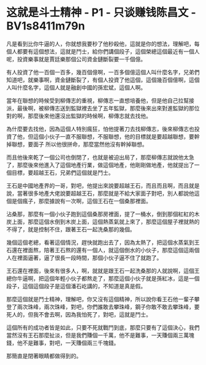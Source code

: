 # 这就是斗士精神 - P1 - 只谈赚钱陈昌文 - BV1s8411m79n

凡是看到比你牛逼的人，你就想我要秒了他秒殺他，這就是你的想法，理解吧，每個人都要有這個想法，這就是鬥士，給你們講個段子，這個榮總這個最近有一個人呢，投資樂事就是賈廷樂那個公司資金鏈斷裂要一千個億。

有人投資了他一百個一百多，幾百個億啊，一百多個億這個人叫什麼名字，兄弟們知道吧，就樂事啊，資金鏈斷裂了，有個人投資了他這個，這個幾百個億啊，這個人叫什麼名字，這個人就是融創中國的孫宏斌，這個人啊。

當年在聯想的時候受到柳傳志的重視，柳傳志一直想培養他，但是他自己拉幫接派，最後啊，被柳傳志送到監獄裡去坐了五年監獄，那麼後來出來對進監獄的那位對的啊，那麼後來他還沒出監獄的時候啊，柳傳志就去找他。

為什麼要去找他，因為這個人特別瘋狂，怕他提著刀去找柳傳志，後來柳傳志也投資了他，但這個小伙子一直不服聯想，不服聯想，他的目標就是要超越聯想，要幹掉聯想，要面子 所以他很拼命，那麼當然他沒有幹掉聯想。

而且他後來乾了一個公司也倒閉了，也就是被迫出局了，那麼柳傳志就說他太急了，那麼後來他進入了這個地產行業，做這個地產，他剛剛做地產，他就提出了一個目標，要超越王石，兄弟們這個就是鬥士。

王石是中國地產界的一哥，對吧，他提出來說要超越王石，而且而且啊，而且就是說，當著很多地產大佬說要超越王石，那麼就是不給大家面子對吧，別人都說他這個是個瘋子，那麼據說有一次啊，這個王石在一個桑那裡面。

沾桑那，那麼有一個小伙子跑到這個桑那房裡面，提了一桶水，倒到那個紅紅的木炭上面，那麼這個水倒到木炭上面，這個熱蒸氣就上來了，那麼這個屋子裡就熱的不得了，就是控制不住，跟著王石一起洗桑那的幾個。

幾個這個老總，看著這個情況，趕快就跑出去了，因為太熱了，把這個水蒸氣到王石還在裡面熬，陪著王石熬的還有一個人，就這個倒水的小伙子，那麼這個這兩個人在裡面逼著，逼了很長一段時間，那個小伙子逼不住了就跑了。

王石還在裡面，後來有很多人，啊，就就是跟王石一起洗桑那的人就說啊，這個王總你牛逼啊，把這個年輕小伙子都熬走了，那麼這個小伙子就是孫紅冰，這是一個段子，這個這個段子是這個潘石屹講的，不知道是真是假。

那麼這個就是鬥士精神，理解吧，你又沒有這個精神，所以說你看王石他一輩子攀登了兩次珠峰，兩次珠峰，對吧，你們誰敢去攀珠峰，鋼子你敢不敢去攀珠峰，要死人的，但我不會去啊，因為我怕死了，對吧，這就是鬥士。

這個所有的成功者皆是如此，只要不死就戰鬥到底，那麼只要有了這個決心，我們當然沒有王石那麼扯淡，但是我們賺個一千萬，他不是難事，一天賺個兩三萬塊錢，他不是難事，對吧，一天賺個兩三千塊錢。

那簡直是閉著眼睛都做得到的。